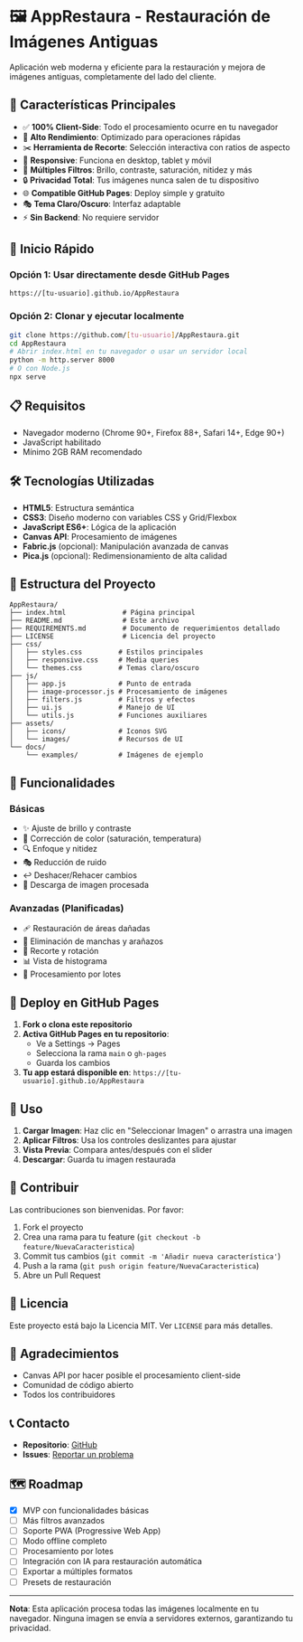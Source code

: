 # 🖼️ AppRestaura - Restauración de Imágenes Antiguas

Aplicación web moderna y eficiente para la restauración y mejora de imágenes antiguas, completamente del lado del cliente.

## 🎯 Características Principales

- ✅ **100% Client-Side**: Todo el procesamiento ocurre en tu navegador
- 🚀 **Alto Rendimiento**: Optimizado para operaciones rápidas
- ✂️ **Herramienta de Recorte**: Selección interactiva con ratios de aspecto
- 📱 **Responsive**: Funciona en desktop, tablet y móvil
- 🎨 **Múltiples Filtros**: Brillo, contraste, saturación, nitidez y más
- 🔒 **Privacidad Total**: Tus imágenes nunca salen de tu dispositivo
- 🌐 **Compatible GitHub Pages**: Deploy simple y gratuito
- 🎭 **Tema Claro/Oscuro**: Interfaz adaptable
- ⚡ **Sin Backend**: No requiere servidor

## 🚀 Inicio Rápido

### Opción 1: Usar directamente desde GitHub Pages
```
https://[tu-usuario].github.io/AppRestaura
```

### Opción 2: Clonar y ejecutar localmente
```bash
git clone https://github.com/[tu-usuario]/AppRestaura.git
cd AppRestaura
# Abrir index.html en tu navegador o usar un servidor local
python -m http.server 8000
# O con Node.js
npx serve
```

## 📋 Requisitos

- Navegador moderno (Chrome 90+, Firefox 88+, Safari 14+, Edge 90+)
- JavaScript habilitado
- Mínimo 2GB RAM recomendado

## 🛠️ Tecnologías Utilizadas

- **HTML5**: Estructura semántica
- **CSS3**: Diseño moderno con variables CSS y Grid/Flexbox
- **JavaScript ES6+**: Lógica de la aplicación
- **Canvas API**: Procesamiento de imágenes
- **Fabric.js** (opcional): Manipulación avanzada de canvas
- **Pica.js** (opcional): Redimensionamiento de alta calidad

## 📁 Estructura del Proyecto

```
AppRestaura/
├── index.html              # Página principal
├── README.md               # Este archivo
├── REQUIREMENTS.md         # Documento de requerimientos detallado
├── LICENSE                 # Licencia del proyecto
├── css/
│   ├── styles.css         # Estilos principales
│   ├── responsive.css     # Media queries
│   └── themes.css         # Temas claro/oscuro
├── js/
│   ├── app.js             # Punto de entrada
│   ├── image-processor.js # Procesamiento de imágenes
│   ├── filters.js         # Filtros y efectos
│   ├── ui.js              # Manejo de UI
│   └── utils.js           # Funciones auxiliares
├── assets/
│   ├── icons/             # Iconos SVG
│   └── images/            # Recursos de UI
└── docs/
    └── examples/          # Imágenes de ejemplo
```

## 🎨 Funcionalidades

### Básicas
- ✨ Ajuste de brillo y contraste
- 🌈 Corrección de color (saturación, temperatura)
- 🔍 Enfoque y nitidez
- 🎭 Reducción de ruido
- ↩️ Deshacer/Rehacer cambios
- 💾 Descarga de imagen procesada

### Avanzadas (Planificadas)
- 🩹 Restauración de áreas dañadas
- 🧹 Eliminación de manchas y arañazos
- 📏 Recorte y rotación
- 📊 Vista de histograma
- 🔄 Procesamiento por lotes

## 🚀 Deploy en GitHub Pages

1. **Fork o clona este repositorio**
2. **Activa GitHub Pages en tu repositorio**:
   - Ve a Settings → Pages
   - Selecciona la rama `main` o `gh-pages`
   - Guarda los cambios
3. **Tu app estará disponible en**: `https://[tu-usuario].github.io/AppRestaura`

## 📖 Uso

1. **Cargar Imagen**: Haz clic en "Seleccionar Imagen" o arrastra una imagen
2. **Aplicar Filtros**: Usa los controles deslizantes para ajustar
3. **Vista Previa**: Compara antes/después con el slider
4. **Descargar**: Guarda tu imagen restaurada

## 🤝 Contribuir

Las contribuciones son bienvenidas. Por favor:

1. Fork el proyecto
2. Crea una rama para tu feature (`git checkout -b feature/NuevaCaracteristica`)
3. Commit tus cambios (`git commit -m 'Añadir nueva característica'`)
4. Push a la rama (`git push origin feature/NuevaCaracteristica`)
5. Abre un Pull Request

## 📄 Licencia

Este proyecto está bajo la Licencia MIT. Ver `LICENSE` para más detalles.

## 🙏 Agradecimientos

- Canvas API por hacer posible el procesamiento client-side
- Comunidad de código abierto
- Todos los contribuidores

## 📞 Contacto

- **Repositorio**: [GitHub](https://github.com/[tu-usuario]/AppRestaura)
- **Issues**: [Reportar un problema](https://github.com/[tu-usuario]/AppRestaura/issues)

## 🗺️ Roadmap

- [x] MVP con funcionalidades básicas
- [ ] Más filtros avanzados
- [ ] Soporte PWA (Progressive Web App)
- [ ] Modo offline completo
- [ ] Procesamiento por lotes
- [ ] Integración con IA para restauración automática
- [ ] Exportar a múltiples formatos
- [ ] Presets de restauración

---

**Nota**: Esta aplicación procesa todas las imágenes localmente en tu navegador. Ninguna imagen se envía a servidores externos, garantizando tu privacidad.

